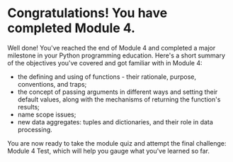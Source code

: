 # Congratulations! You have completed Module 4.

Well done! You've reached the end of Module 4 and completed a major milestone in your Python programming education. Here's a short summary of the objectives you've covered and got familiar with in Module 4:

  - the defining and using of functions - their rationale, purpose, conventions, and traps;
  - the concept of passing arguments in different ways and setting their default values, along with the mechanisms of returning the function's results;
  - name scope issues;
  - new data aggregates: tuples and dictionaries, and their role in data processing.

You are now ready to take the module quiz and attempt the final challenge: Module 4 Test, which will help you gauge what you've learned so far.

